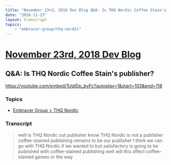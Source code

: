 ```yaml
---
title: "November 23rd, 2018 Dev Blog Q&A: Is THQ Nordic Coffee Stain's publisher?"
date: "2018-11-23"
layout: transcript
topics:
    - "embracer-group/thq-nordic"
---
```

# [November 23rd, 2018 Dev Blog](../2018-11-23.md)
## Q&A: Is THQ Nordic Coffee Stain's publisher?
https://youtube.com/embed/1UqIDp_byFc?autoplay=1&start=103&end=118

### Topics
* [Embracer Group > THQ Nordic](../topics/embracer-group/thq-nordic.md)

### Transcript

> well is THQ Nordic out publisher know THQ Nordic is not a publisher coffee-stained publishing remains to be our publisher I think we can go with THQ Nordic if we wanted to but satisfactory is going to be published with coffee-stained publishing well will this affect coffee-stained games or the way
